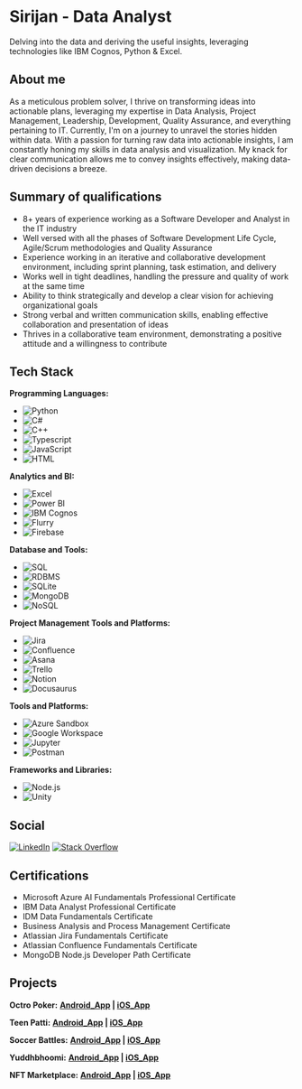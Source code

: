 # Sirijan - Data Analyst
Delving into the data and deriving the useful insights, leveraging technologies like IBM Cognos, Python & Excel.

## About me
As a meticulous problem solver, I thrive on transforming ideas into actionable plans, leveraging my expertise in Data Analysis, Project Management, Leadership, Development, Quality Assurance, and everything pertaining to IT. Currently, I'm on a journey to unravel the stories hidden within data. With a passion for turning raw data into actionable insights, I am constantly honing my skills in data analysis and visualization. My knack for clear communication allows me to convey insights effectively, making data-driven decisions a breeze.

## Summary of qualifications
- 8+ years of experience working as a Software Developer and Analyst in the IT industry 
- Well versed with all the phases of Software Development Life Cycle, Agile/Scrum methodologies and Quality Assurance
- Experience working in an iterative and collaborative development environment, including sprint planning, task estimation, and delivery 
- Works well in tight deadlines, handling the pressure and quality of work at the same time
- Ability to think strategically and develop a clear vision for achieving organizational goals
- Strong verbal and written communication skills, enabling effective collaboration and presentation of ideas
- Thrives in a collaborative team environment, demonstrating a positive attitude and a willingness to contribute

## Tech Stack
**Programming Languages:**
 - ![Python](https://img.shields.io/badge/Python-blue?logo=python&logoColor=white&style=flat-square)
 - ![C#](https://img.shields.io/badge/C%23-purple?logo=c-sharp&logoColor=white&style=flat-square)
 - ![C++](https://img.shields.io/badge/C%2B%2B-blue?logo=c%2B%2B&logoColor=white&style=flat-square)
 - ![Typescript](https://img.shields.io/badge/Typescript-blue?logo=typescript&logoColor=white&style=flat-square)
 - ![JavaScript](https://img.shields.io/badge/JavaScript-yellow?logo=javascript&logoColor=white&style=flat-square)
 - ![HTML](https://img.shields.io/badge/HTML-red?logo=html5&logoColor=white&style=flat-square)

**Analytics and BI:**
- ![Excel](https://img.shields.io/badge/Excel-green?logo=microsoft-excel&logoColor=white&style=flat-square)
- ![Power BI](https://img.shields.io/badge/Power%20BI-orange?logo=power-bi&logoColor=white&style=flat-square)
- ![IBM Cognos](https://img.shields.io/badge/IBM%20Cognos-blue?logo=ibm&logoColor=white&style=flat-square)
- ![Flurry](https://img.shields.io/badge/Flurry-green?logo=flurry&logoColor=white&style=flat-square)
- ![Firebase](https://img.shields.io/badge/Firebase-yellow?logo=firebase&logoColor=white&style=flat-square)

**Database and Tools:**
 - ![SQL](https://img.shields.io/badge/SQL-orange?logo=sql&logoColor=white&style=flat-square)
 - ![RDBMS](https://img.shields.io/badge/RDBMS-blue?logo=mysql&logoColor=white&style=flat-square)
 - ![SQLite](https://img.shields.io/badge/SQLite-blue?logo=sqlite&logoColor=white&style=flat-square)
 - ![MongoDB](https://img.shields.io/badge/MongoDB-green?logo=mongodb&logoColor=white&style=flat-square)
 - ![NoSQL](https://img.shields.io/badge/NoSQL-green?logo=mongodb&logoColor=white&style=flat-square)

**Project Management Tools and Platforms:**
 - ![Jira](https://img.shields.io/badge/Jira-blue?logo=jira&logoColor=white&style=flat-square)
 - ![Confluence](https://img.shields.io/badge/Confluence-blue?logo=confluence&logoColor=white&style=flat-square)
 - ![Asana](https://img.shields.io/badge/Asana-blue?logo=asana&logoColor=white&style=flat-square)
 - ![Trello](https://img.shields.io/badge/Trello-blue?logo=trello&logoColor=white&style=flat-square)
 - ![Notion](https://img.shields.io/badge/Notion-black?logo=notion&logoColor=white&style=flat-square)
 - ![Docusaurus](https://img.shields.io/badge/Docusaurus-blue?logo=docusaurus&logoColor=white&style=flat-square)

**Tools and Platforms:**   
- ![Azure Sandbox](https://img.shields.io/badge/Azure%20Sandbox-blue?logo=microsoft-azure&logoColor=white&style=flat-square)  
- ![Google Workspace](https://img.shields.io/badge/Google%20Workspace-blue?logo=google&logoColor=white&style=flat-square)  
- ![Jupyter](https://img.shields.io/badge/Jupyter-orange?logo=jupyter&logoColor=white&style=flat-square)
- ![Postman](https://img.shields.io/badge/Postman-orange?logo=postman&logoColor=white&style=flat-square)

**Frameworks and Libraries:**
- ![Node.js](https://img.shields.io/badge/Node.js-green?logo=node.js&logoColor=white&style=flat-square)
- ![Unity](https://img.shields.io/badge/Unity-gray?logo=unity&logoColor=white&style=flat-square)

## Social
[![LinkedIn](https://img.shields.io/badge/LinkedIn-blue?logo=linkedin&logoColor=white&style=flat-square)](https://www.linkedin.com/in/sirijan/)
[![Stack Overflow](https://img.shields.io/badge/Stack%20Overflow-white?logo=stackoverflow&logoColor=orange&style=flat-square)](https://stackoverflow.com/users/6891294/sirijan)

## Certifications
- Microsoft Azure AI Fundamentals Professional Certificate 
- IBM Data Analyst Professional Certificate
- IDM Data Fundamentals Certificate
- Business Analysis and Process Management Certificate
- Atlassian Jira Fundamentals Certificate
- Atlassian Confluence Fundamentals Certificate
- MongoDB Node.js Developer Path Certificate

## Projects
**Octro Poker:** **[Android_App](https://play.google.com/store/apps/details?id=com.octro.pokerlive) | [iOS_App](https://apps.apple.com/in/app/poker-live-3d-texas-holdem/id1018155306)**

**Teen Patti:** **[Android_App](https://play.google.com/store/apps/details?id=com.octro.teenpatti) | [iOS_App](https://apps.apple.com/in/app/teen-patti-by-octro/id653418482)**

**Soccer Battles:** **[Android_App](https://play.google.com/store/apps/details?id=com.octro.soccerpunch) | [iOS_App](https://apps.apple.com/in/app/soccer-battles/id1377541018)**

**Yuddhbhoomi:** **[Android_App](https://play.google.com/store/apps/details?id=com.octro.mahayodha) | [iOS_App](https://apps.apple.com/in/app/yuddhbhoomi-the-epic-war-land/id1021193728)**

**NFT Marketplace:** **[Android_App](https://play.google.com/store/apps/details?id=com.newworldinc.io) | [iOS_App](https://apps.apple.com/us/app/new-world/id1621340241)**
